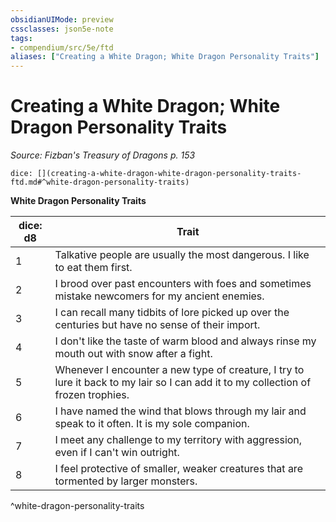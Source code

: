 ```yaml
---
obsidianUIMode: preview
cssclasses: json5e-note
tags:
- compendium/src/5e/ftd
aliases: ["Creating a White Dragon; White Dragon Personality Traits"]
---
```

# Creating a White Dragon; White Dragon Personality Traits
*Source: Fizban's Treasury of Dragons p. 153* 

`dice: [](creating-a-white-dragon-white-dragon-personality-traits-ftd.md#^white-dragon-personality-traits)`

**White Dragon Personality Traits**

| dice: d8 | Trait |
|----------|-------|
| 1 | Talkative people are usually the most dangerous. I like to eat them first. |
| 2 | I brood over past encounters with foes and sometimes mistake newcomers for my ancient enemies. |
| 3 | I can recall many tidbits of lore picked up over the centuries but have no sense of their import. |
| 4 | I don't like the taste of warm blood and always rinse my mouth out with snow after a fight. |
| 5 | Whenever I encounter a new type of creature, I try to lure it back to my lair so I can add it to my collection of frozen trophies. |
| 6 | I have named the wind that blows through my lair and speak to it often. It is my sole companion. |
| 7 | I meet any challenge to my territory with aggression, even if I can't win outright. |
| 8 | I feel protective of smaller, weaker creatures that are tormented by larger monsters. |
^white-dragon-personality-traits
